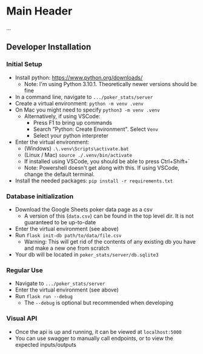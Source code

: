 # Main Header

...

## Developer Installation

### Initial Setup

- Install python: https://www.python.org/downloads/
  - Note: I'm using Python 3.10.1. Theoretically newer versions should be fine
- In a command line, navigate to `.../poker_stats/server`
- Create a virtual environment: `python -m venv .venv`
- On Mac you might need to specify `python3 -m venv .venv`
  - Alternatively, if using VSCode:
    - Press F1 to bring up commands
    - Search "Python: Create Environment". Select `Venv`
    - Select your python interpreter
- Enter the virtual environment:
  - (Windows) `.\.venv\Scripts\activate.bat`
  - (Linux / Mac) `source ./.venv/bin/activate`
  - If installed using VSCode, you should be able to press Ctrl+Shift+`
  - Note: Powershell doesn't get along with this. If using VSCode, change the default terminal.
- Install the needed packages: `pip install -r requirements.txt`

### Database initialization

- Download the Google Sheets poker data page as a csv
  - A version of this (`data.csv`) can be found in the top level dir. It is not guaranteed to be up-to-date
- Enter the virtual environment (see above)
- Run `flask init-db path/to/data/file.csv`
  - Warning: This will get rid of the contents of any existing db you have and make a new one from scratch
- Your db will be located in `poker_stats/server/db.sqlite3`

### Regular Use

- Navigate to `.../poker_stats/server`
- Enter the virtual environment (see above)
- Run `flask run --debug`
  - The `--debug` is optional but recommended when developing

### Visual API

- Once the api is up and running, it can be viewed at `localhost:5000`
- You can use swagger to manually call endpoints, or to view the expected inputs/outputs

